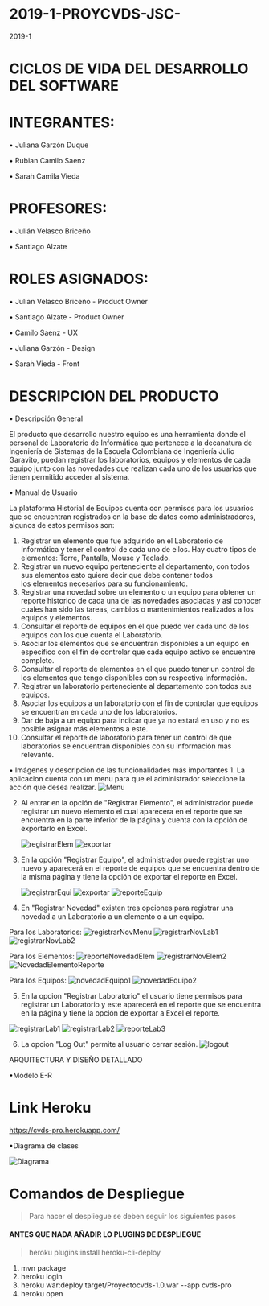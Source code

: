 # 2019-1-PROYCVDS-JSC-

2019-1

# CICLOS DE VIDA DEL DESARROLLO DEL SOFTWARE

# INTEGRANTES:


• Juliana Garzón Duque 

• Rubian Camilo Saenz
 
• Sarah Camila Vieda


# PROFESORES: 

• Julián Velasco Briceño

• Santiago Alzate


# ROLES ASIGNADOS:

• Julian Velasco Briceño - Product Owner

• Santiago Alzate - Product Owner

• Camilo Saenz - UX 

• Juliana Garzón - Design

• Sarah Vieda - Front 



# DESCRIPCION DEL PRODUCTO 

• Descripción General 

El producto que desarrollo nuestro equipo es una herramienta donde el personal de Laboratorio de Informática que pertenece a la decanatura de Ingeniería de Sistemas de la Escuela Colombiana de Ingeniería Julio Garavito, puedan registrar los laboratorios, equipos y elementos de cada equipo junto con las novedades que realizan cada uno de los usuarios que tienen permitido acceder al sistema. 

• Manual de Usuario

La plataforma Historial de Equipos cuenta con permisos para los usuarios que se encuentran registrados en la base de datos como    administradores, algunos de estos permisos son:
   1.  Registrar un elemento que fue adquirido en el Laboratorio de Informática y tener el control de cada uno de ellos. Hay cuatro        tipos de elementos: Torre, Pantalla, Mouse y Teclado.
   2. Registrar un nuevo equipo perteneciente al departamento, con todos sus elementos esto quiere decir que debe contener todos  
       los elementos necesarios para su funcionamiento.
   3.  Registrar una novedad sobre un elemento o un equipo para obtener un reporte historico de cada una de las novedades                  asociadas y asi conocer cuales han sido las tareas, cambios o mantenimientos realizados a los equipos y elementos.
   4.  Consultar el reporte de equipos en el que puedo ver cada uno de los equipos con los que cuenta el Laboratorio.
   5.  Asociar los elementos que se encuentran disponibles a un equipo en específico con el fin de controlar que cada equipo activo        se encuentre completo.
   6.  Consultar el reporte de elementos en el que puedo tener un control de los elementos que tengo disponibles con su respectiva        información.
   7.  Registrar un laboratorio perteneciente al departamento con todos sus equipos.
   8.  Asociar los equipos a un laboratorio con el fin de controlar que equipos se encuentran en cada uno de los laboratorios.
   9.  Dar de baja a un equipo para indicar que ya no estará en uso y no es posible asignar más elementos a este.
   10.  Consultar el reporte de laboratorio para tener un control de que laboratorios se encuentran disponibles con su información          mas relevante.
   
   • Imágenes y descripcion de las funcionalidades más importantes 
    1. La aplicacion cuenta con un menu para que el administrador seleccione la acción que desea realizar.
        ![Menu](https://user-images.githubusercontent.com/48154086/57624255-3008d300-7557-11e9-9316-6fef881344d6.PNG)
        
   2. Al entrar en la opción de "Registrar Elemento", el administrador puede registrar un nuevo elemento el cual aparecera en el           reporte que se encuentra en la parte inferior de la página y cuenta con la opción de exportarlo en Excel. 
        
        ![registrarElem](https://user-images.githubusercontent.com/48154086/57633050-7d417080-7568-11e9-92d0-2e1e8dc3313c.PNG)
        ![exportar](https://user-images.githubusercontent.com/48154086/57633028-7581cc00-7568-11e9-8af3-666a90e8cc5b.PNG)
        
        
  3. En la opción "Registrar Equipo", el administrador puede registrar uno nuevo y aparecerá en el reporte de equipos que se               encuentra dentro de la misma página y tiene la opción de exportar el reporte en Excel. 
     
        ![registrarEqui](https://user-images.githubusercontent.com/48154086/57633061-7f0b3400-7568-11e9-804d-30142363c26c.PNG)
        ![exportar](https://user-images.githubusercontent.com/48154086/57633028-7581cc00-7568-11e9-8af3-666a90e8cc5b.PNG)
        ![reporteEquip](https://user-images.githubusercontent.com/48154086/57633199-ca254700-7568-11e9-9ad7-9d06362d6199.PNG)
        
        
  4. En "Registrar Novedad" existen tres opciones para registrar una novedad a un Laboratorio a un elemento o a un equipo.
     
   Para los Laboratorios:
     ![registrarNovMenu](https://user-images.githubusercontent.com/48154086/57633188-c4c7fc80-7568-11e9-9a70-3ba2a0aa7ac7.PNG)
     ![registrarNovLab1](https://user-images.githubusercontent.com/48154086/57633171-bed21b80-7568-11e9-8c0b-9b81e6b0a435.PNG)
     ![registrarNovLab2](https://user-images.githubusercontent.com/48154086/57633183-c265a280-7568-11e9-9ab2-38eb66495715.PNG)
        
   Para los Elementos:
    ![reporteNovedadElem](https://user-images.githubusercontent.com/48154086/57633289-f2ad4100-7568-11e9-97d6-d06426e91875.PNG)
    ![registrarNovElem2](https://user-images.githubusercontent.com/48154086/57633101-98ac7b80-7568-11e9-8996-0623981bbc71.PNG)
    ![NovedadElementoReporte](https://user-images.githubusercontent.com/48154086/57633769-a7dff900-7569-11e9-8201-8f3eec6e7b5b.PNG)
    
   Para los Equipos:
   ![novedadEquipo1](https://user-images.githubusercontent.com/48154086/57634871-c1824000-756b-11e9-839a-5c90c632544c.PNG)
   ![novedadEquipo2](https://user-images.githubusercontent.com/48154086/57634869-c0e9a980-756b-11e9-99f6-6ab913581f03.PNG)
   
      
     
     
  5. En la opcion "Registrar Laboratorio" el usuario tiene permisos para registrar un Laboratorio y este aparecerá en el reporte           que se encuentra en la página y tiene la opción de exportar a Excel el reporte.
  
  ![registrarLab1](https://user-images.githubusercontent.com/48154086/57634864-bf1fe600-756b-11e9-9849-48fe75fcf42d.PNG)
  ![registrarLab2](https://user-images.githubusercontent.com/48154086/57634860-bd562280-756b-11e9-8f10-910f95bca644.PNG)
  ![reporteLab3](https://user-images.githubusercontent.com/48154086/57634857-bc24f580-756b-11e9-92c9-92ca75d578c7.PNG)
    
     
  6. La opcion "Log Out" permite al usuario cerrar sesión.
     ![logout](https://user-images.githubusercontent.com/48154086/57635163-41a8a580-756c-11e9-8156-4be60cfdee2e.PNG)

    
   
   
   
ARQUITECTURA Y DISEÑO DETALLADO

•Modelo E-R

# Link Heroku
https://cvds-pro.herokuapp.com/ 


•Diagrama de clases

![Diagrama](https://user-images.githubusercontent.com/48154086/57622319-efa75600-7552-11e9-960c-7ba1d88d6d7b.PNG)


# Comandos de Despliegue

> Para hacer el despliegue se deben seguir los siguientes pasos

#### ANTES QUE NADA AÑADIR LO PLUGINS DE DESPLIEGUE

> heroku plugins:install heroku-cli-deploy

1) mvn package
2) heroku login
3) heroku war:deploy target/Proyectocvds-1.0.war --app cvds-pro
4) heroku open






